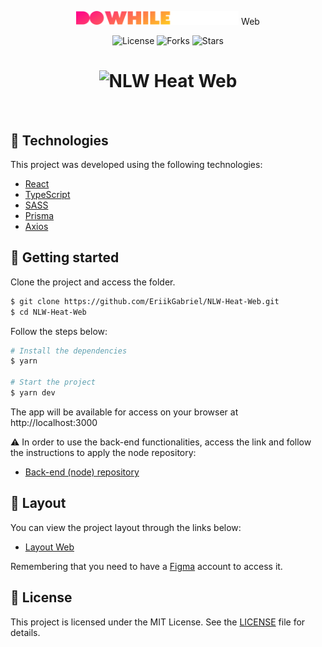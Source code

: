 <p align="center">
  <img alt="NLW Heat Web" src="src/assets/logo.svg" width="260px">
  <span align="center"> Web </span>
 
</p>

<p align="center">
  <img  src="https://img.shields.io/static/v1?label=license&message=MIT&color=ffcd1e&labelColor=ff008e" alt="License">
  
  <img src="https://img.shields.io/github/forks/EriikGabriel/NLW-Heat-Web?label=forks&message=MIT&color=ffcd1e&labelColor=ff008e" alt="Forks">     

  <img src="https://img.shields.io/github/stars/EriikGabriel/NLW-Heat-Web?label=stars&message=MIT&color=ffcd1e&labelColor=ff008e" alt="Stars">
</p>

<h1 align="center">
    <img alt="NLW Heat Web" title="NLW Heat Web" src=".github/cover.svg" />
</h1>

<br>

## 🧪 Technologies

This project was developed using the following technologies:

- [React](https://reactjs.org)
- [TypeScript](https://www.typescriptlang.org/)
- [SASS](https://sass-lang.com/)
- [Prisma](https://www.prisma.io/)
- [Axios](https://axios-http.com/docs/intro)

## 🚀 Getting started

Clone the project and access the folder.

```bash
$ git clone https://github.com/EriikGabriel/NLW-Heat-Web.git
$ cd NLW-Heat-Web
```

Follow the steps below:
```bash
# Install the dependencies
$ yarn

# Start the project
$ yarn dev
```
The app will be available for access on your browser at http://localhost:3000

⚠️ In order to use the back-end functionalities, access the link and follow the instructions to apply the node repository:
- [Back-end (node) repository](https://github.com/EriikGabriel/NLW-Heat-Node)

## 🔖 Layout

You can view the project layout through the links below:

- [Layout Web](https://www.figma.com/community/file/1031699316177416916) 

Remembering that you need to have a [Figma](http://figma.com/) account to access it.

## 📝 License

This project is licensed under the MIT License. See the [LICENSE](LICENSE) file for details.


